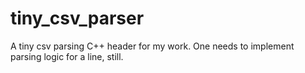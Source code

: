 # tiny_csv_parser
A tiny csv parsing C++ header for my work. One needs to implement parsing logic for a line, still.
